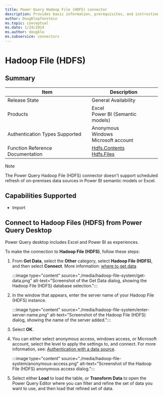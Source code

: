 ```yaml
---
title: Power Query Hadoop File (HDFS) connector
description: Provides basic information, prerequisites, and instructions on how to connect to Hadoop File (HDFS), along with native query folding instructions and troubleshooting tips.
author: DougKlopfenstein
ms.topic: conceptual
ms.date: 1/24/2024
ms.author: dougklo
ms.subservice: connectors
---
```


# Hadoop File (HDFS)

## Summary

| Item | Description |
| ---- | ----------- |
| Release State | General Availability |
| Products | Excel<br/>Power BI (Semantic models)|
| Authentication Types Supported | Anonymous<br/>Windows<br/>Microsoft account |
| Function Reference Documentation | [Hdfs.Contents](/powerquery-m/hdfs-contents)<br/>[Hdfs.Files](/powerquery-m/hdfs-files) |

> [!NOTE]
> The Power Query Hadoop File (HDFS) connector doesn't support scheduled refresh of on-premises data sources in Power BI semantic models or Excel.

## Capabilities Supported

- Import

## Connect to Hadoop Files (HDFS) from Power Query Desktop

Power Query desktop includes Excel and Power BI as experiences.

To make the connection to **Hadoop File (HDFS)**, follow these steps:

1. From **Get Data**, select the **Other** category, select **Hadoop File (HDFS)**, and then select **Connect**. More information: [where to get data](../where-to-get-data.md)

   :::image type="content" source="./media/hadoop-file-system/get-data.png" alt-text="Screenshot of the Get Data dialog, showing the Hadoop File (HDFS) database selection.":::

1. In the window that appears, enter the server name of your Hadoop File (HDFS) instance.

   :::image type="content" source="./media/hadoop-file-system/enter-server-name.png" alt-text="Screenshot of the Hadoop File (HDFS) dialog, showing the name of the server added.":::

1. Select **OK**.

1. You can either select anonymous access, windows access, or Microsoft account, select the level to apply the settings to, and connect. For more information, see: [Authentication with a data source](../ConnectorAuthentication.md).

   :::image type="content" source="./media/hadoop-file-system/anonymous-access.png" alt-text="Screenshot of the Hadoop File (HDFS) anonymous access dialog.":::

1. Select either **Load** to load the table, or **Transform Data** to open the Power Query Editor where you can filter and refine the set of data you want to use, and then load that refined set of data.

